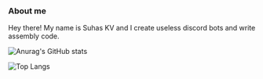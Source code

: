 ### About me

 Hey there! My name is Suhas KV and I create useless discord bots and write assembly code.

![Anurag's GitHub stats](https://github-readme-stats.vercel.app/api?username=suhaskv1&show_icons=true&theme=solarized-dark)

![Top Langs](https://github-readme-stats.vercel.app/api/top-langs/?username=suhaskv1&layout=compact&theme=solarized-dark)
